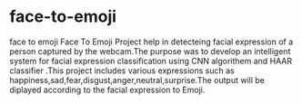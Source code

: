# face-to-emoji
face to emoji
Face To Emoji Project help in detecteing facial expression of a person captured by the webcam.The purpose was to develop an intelligent system for facial expression classification using CNN algorithem and HAAR classifier .This project includes various expressions such as happiness,sad,fear,disgust,anger,neutral,surprise.The output will be diplayed according to the facial expression to Emoji.
